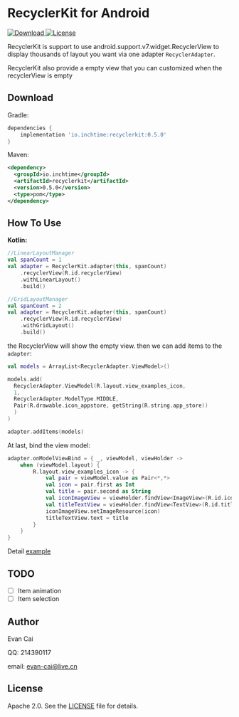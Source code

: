RecyclerKit for Android
=======================

[ ![Download](https://api.bintray.com/packages/inchtime/maven/recyclerkit/images/download.svg) ](https://bintray.com/inchtime/maven/recyclerkit/_latestVersion) [![License](https://img.shields.io/badge/license-Apache%202-blue.svg)](https://www.apache.org/licenses/LICENSE-2.0)

RecyclerKit is support to use android.support.v7.widget.RecyclerView to display thousands of layout you want via one adapter `RecyclerAdapter`.

RecyclerKit also provide a empty view that you can customized when the recyclerView is empty

Download
--------

Gradle:

```gradle
dependencies {
    implementation 'io.inchtime:recyclerkit:0.5.0'
}
```

Maven:

```xml
<dependency>
  <groupId>io.inchtime</groupId>
  <artifactId>recyclerkit</artifactId>
  <version>0.5.0</version>
  <type>pom</type>
</dependency>
```

How To Use
----------------------

**Kotlin:**

```kotlin
//LinearLayoutManager
val spanCount = 1
val adapter = RecyclerKit.adapter(this, spanCount)
    .recyclerView(R.id.recyclerView)
    .withLinearLayout()
    .build()
```

```kotlin
//GridLayoutManager
val spanCount = 2
val adapter = RecyclerKit.adapter(this, spanCount)
    .recyclerView(R.id.recyclerView)
    .withGridLayout()
    .build()
```

the RecyclerView will show the empty view.
then we can add items to the `adapter`:

```kotlin
val models = ArrayList<RecyclerAdapter.ViewModel>()

models.add(
  RecyclerAdapter.ViewModel(R.layout.view_examples_icon,
  1,  
  RecyclerAdapter.ModelType.MIDDLE, 
  Pair(R.drawable.icon_appstore, getString(R.string.app_store))
  )
)

adapter.addItems(models)
```

At last, bind the view model:

```kotlin
adapter.onModelViewBind = { _, viewModel, viewHolder ->
    when (viewModel.layout) {
        R.layout.view_examples_icon -> {
            val pair = viewModel.value as Pair<*,*>
            val icon = pair.first as Int
            val title = pair.second as String
            val iconImageView = viewHolder.findView<ImageView>(R.id.iconImageView)
            val titleTextView = viewHolder.findView<TextView>(R.id.titleTextView)
            iconImageView.setImageResource(icon)
            titleTextView.text = title
        }
    }
}
```

Detail [example][1]

TODO
------

- [ ] Item animation
- [ ] Item selection

Author
------

Evan Cai

QQ: 214390117

email: evan-cai@live.cn

License
-------

Apache 2.0. See the [LICENSE][2] file for details.

[1]: https://github.com/inchtime/recyclerkit-android/blob/master/app/src/main/java/io/inchtime/recyclerkit/example/MainActivity.kt
[2]: https://github.com/inchtime/recyclerkit-android/blob/master/LICENSE